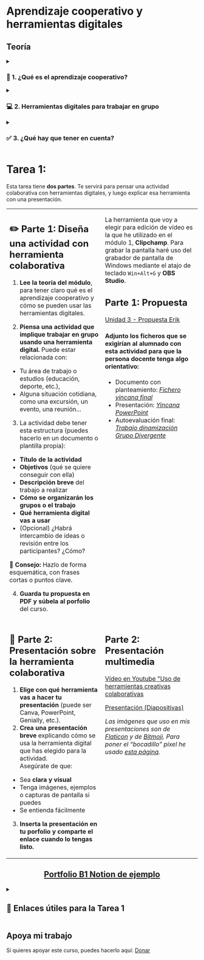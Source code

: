 # Aprendizaje cooperativo y herramientas digitales

## Teoría
<details><summary><h3>🤝 1. ¿Qué es el aprendizaje cooperativo?</h3></summary>
El aprendizaje cooperativo es una forma de aprender en la que las personas trabajan juntas. En lugar de estudiar cada persona por su cuenta, se colabora con otras para alcanzar un objetivo común. Cada persona aporta algo y también aprende del resto.

Este tipo de aprendizaje ayuda a desarrollar habilidades como:

* Hablar y escuchar con respeto.
* Aprender a tomar decisiones en grupo.
* Aportar ideas y resolver problemas.
* Convivir mejor, con empatía y respeto hacia los demás.

El trabajo en equipo también ayuda a que el aprendizaje sea más activo y participativo.
</details>
<details><summary><h3>💻 2. Herramientas digitales para trabajar en grupo</h3></summary>
Hoy en día, se pueden usar muchas herramientas digitales que permiten trabajar en equipo aunque cada persona esté en un lugar diferente. Estas herramientas permiten, por ejemplo:

* Compartir materiales: como documentos, vídeos, imágenes o enlaces.
* Crear cosas juntas: como presentaciones, hojas de cálculo o mapas mentales.
* Escribir entre varias personas a la vez en un mismo documento.
* Comentar lo que otra persona ha hecho, para dar ideas o mejorar.
* Hablar por chat o hacer videollamadas.
* Hacer encuestas o foros para recoger opiniones.

Gracias a estas herramientas, podemos aprender juntos sin necesidad de estar físicamente en el mismo sitio.
</details>
<details><summary><h3>✅ 3. ¿Qué hay que tener en cuenta?</h3></summary>
Trabajar en grupo es muy positivo, pero también puede ser difícil si no hay organización. Algunas personas aprenden más rápido y otras más despacio, y eso puede generar confusión o malentendidos.

Para evitar problemas, es útil:

* Acordar metas y normas del grupo desde el principio.
* Hacer grupos equilibrados (por ejemplo, mezclando niveles).
* Hablar con claridad y escuchar a todas las personas.
* Crear espacios para compartir ideas y debatir.
* Revisar entre todas las personas cómo va el trabajo.

También se puede usar la autoevaluación para ver cómo va cada persona y qué se puede mejorar en el trabajo en grupo.
</details>

# Tarea 1:
Esta tarea tiene **dos partes**. Te servirá para pensar una actividad colaborativa con herramientas digitales, y luego explicar esa herramienta con una presentación.

<table width="100%" cellspacing="10">
  <tr>
    <td valign="top" width="50%">

## ✏️ Parte 1: Diseña una actividad con herramienta colaborativa  
1. **Lee la teoría del módulo**, para tener claro qué es el aprendizaje cooperativo y cómo se pueden usar las herramientas digitales.

2. **Piensa una actividad que implique trabajar en grupo usando una herramienta digital.**
Puede estar relacionada con:  

- Tu área de trabajo o estudios (educación, deporte, etc.),  
- Alguna situación cotidiana, como una excursión, un evento, una reunión...  

3. La actividad debe tener esta estructura (puedes hacerlo en un documento o plantilla propia):  
- **Título de la actividad**
- **Objetivos** (qué se quiere conseguir con ella)  
- **Descripción breve** del trabajo a realizar  
- **Cómo se organizarán los grupos o el trabajo**
- **Qué herramienta digital vas a usar** 
- (Opcional) ¿Habrá intercambio de ideas o revisión entre los participantes? ¿Cómo?  

📌 **Consejo:** Hazlo de forma esquemática, con frases cortas o puntos clave.  

4. **Guarda tu propuesta en PDF y súbela al porfolio** del curso.

</td>
    <td valign="top" width="50%">

La herramienta que voy a elegir para edición de vídeo es la que he utilizado en el módulo 1, **Clipchamp**. Para grabar la pantalla haré uso del grabador de pantalla de Windows mediante el atajo de teclado `Win+Alt+G` y **OBS Studio**.

## Parte 1: Propuesta  
[Unidad 3 - Propuesta Erik](https://drive.google.com/file/d/1pAZ5YyI-7zBzEX7gXNBokx3roUoXDscu/view?usp=sharing)

#### Adjunto los ficheros que se exigirían al alumnado con esta actividad para que la persona docente tenga algo orientativo:  

- Documento con planteamiento: [*Fichero yincana final*](https://drive.google.com/file/d/1NkLfNWeboePYCLcIFVFTHfdVQ_VVQc0V/view?usp=sharing)
- Presentación: [*Yincana PowerPoint*](https://drive.google.com/file/d/12xd6fLVD2SUI2Ib6jeqV5pMT39lR0-3k/view?usp=sharing)
- Autoevaluación final: [*Trabajo dinamización Grupo Divergente*](https://drive.google.com/file/d/1DNPlksUdfeTGJri3vNdgHhvUD4vesPtz/view?usp=sharing)

</td>
  </tr>
  <tr>
    <td valign="top" width="50%">

## 🎥 Parte 2: Presentación sobre la herramienta colaborativa
1. **Elige con qué herramienta vas a hacer tu presentación** (puede ser Canva, PowerPoint, Genially, etc.).
2. **Crea una presentación breve** explicando cómo se usa la herramienta digital que has elegido para la actividad.  
Asegúrate de que:  
- Sea **clara y visual**
- Tenga imágenes, ejemplos o capturas de pantalla si puedes  
- Se entienda fácilmente  
3. **Inserta la presentación en tu porfolio y comparte el enlace cuando lo tengas listo.**
</td>
    <td valign="top" width="50%">

## Parte 2: Presentación multimedia 
[Vídeo en Youtube "Uso de herramientas creativas colaborativas](https://youtu.be/uhUgcOWgg-I)


[Presentación (Diapositivas)](https://drive.google.com/file/d/1hRU_8tz1fcMEMWFKYw52NqmWpYPd0E-Q/view?usp=sharing)

*Las imágenes que uso en mis presentaciones son de [Flaticon](https://www.flaticon.es/) y de [Bitmoji](https://www.bitmoji.com/stickers/). Para poner el “bocadillo” pixel he usado [esta página](https://pixelspeechbubble.com/).*  

</td>
  </tr>
</table>


<h2 align="center"><a href="https://eriksenwolf.notion.site/Competencias-Digitales-B1-Eduki-Digitalak-1d04e3ab08e380b38a9be644907de330">Portfolio B1 Notion de ejemplo</a></h2>

<details><summary><h2>🔗 Enlaces útiles para la Tarea 1</h2></summary>
🛠️ Herramientas digitales colaborativas

* [Google Documentos](https://docs.google.com/): para crear textos de forma compartida.
* [Google Hojas de cálculo](https://docs.google.com/spreadsheets): para crear tablas y cálculos en equipo.
* [Google Presentaciones](https://sites.google.com/): para diseñar presentaciones de forma colaborativa.
* [Google Sites](https://sites.google.com/): para crear sitios web sencillos en grupo.
* [Google Jamboard](https://jamboard.google.com/): pizarra digital colaborativa (aunque está en proceso de cierre, aún puede usarse en algunos centros).
* [Google Meet](https://meet.google.com/): videollamadas y reuniones virtuales.
* [Google Chat](https://mail.google.com/chat): mensajería instantánea dentro del entorno de Google.

🧰 Otras herramientas colaborativas

* [Notion](https://www.notion.so/): para organizar ideas, tareas y crear contenido colaborativo.
* [Padlet](https://padlet.com/): muro digital para compartir ideas, documentos o imágenes.
* [Miro](https://miro.com/es/): pizarra online con muchas opciones para trabajar en equipo.
* [Canva](https://www.canva.com/): diseño gráfico colaborativo, también permite hacer presentaciones o infografías en grupo.
* [Genially](https://www.genial.ly/): para crear presentaciones, infografías o contenidos interactivos en equipo.
* [Prezi](https://prezi.com/): alternativa a PowerPoint para presentaciones más dinámicas.
* [Trello](https://trello.com/): tablero para organizar tareas y trabajo por equipos.

🎞️ Edición de vídeo (para la parte multimedia)

* [Clipchamp](https://clipchamp.com/): editor de vídeo gratuito y fácil de usar.
* [CapCut](https://www.capcut.com/es-es/): editor de vídeo online con muchas plantillas.
* Canva Video: editor de vídeo dentro de Canva, muy intuitivo.
</details>

## Apoya mi trabajo
Si quieres apoyar este curso, puedes hacerlo aquí: [Donar](https://paypal.me/eriksenwolf?locale.x=es_ES&country.x=ES)
